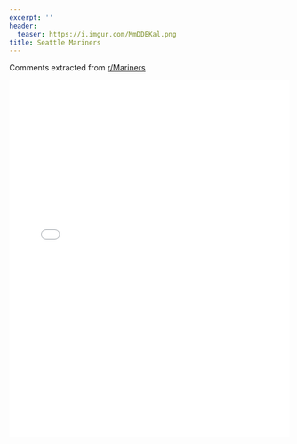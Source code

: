 ```yaml
---
excerpt: ''
header:
  teaser: https://i.imgur.com/MmDDEKal.png
title: Seattle Mariners
---
```


Comments extracted from [r/Mariners](https://reddit.com/r/Mariners)
<iframe id="igraph" scrolling="no" style="border:none;" seamless="seamless" src="/plots/MLB/SEA.html" height="640" width="100%"></iframe>